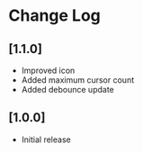 # Change Log

## [1.1.0]

-   Improved icon
-   Added maximum cursor count
-   Added debounce update

## [1.0.0]

-   Initial release
